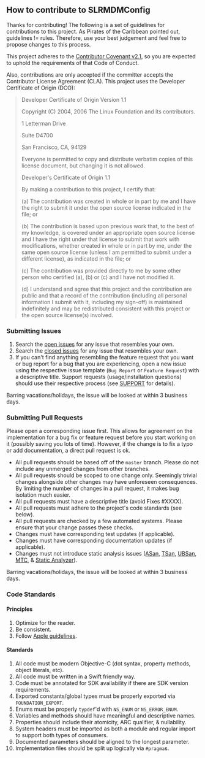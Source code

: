 ## How to contribute to SLRMDMConfig

Thanks for contributing! The following is a set of guidelines for contributions to this project. As Pirates of the Caribbean pointed out, guidelines != rules. Therefore, use your best judgement and feel free to propose changes to this process.

This project adheres to the [Contributor Covenant v2.1](CODE_OF_CONDUCT.md), so you are expected to uphold the requirements of that Code of Conduct.

Also, contributions are only accepted if the committer accepts the Contributor License Agreement (CLA). This project uses the Developer Certificate of Origin (DCO):
> Developer Certificate of Origin
> Version 1.1
>
> Copyright (C) 2004, 2006 The Linux Foundation and its contributors.
>
> 1 Letterman Drive
>
> Suite D4700
>
> San Francisco, CA, 94129
>
> Everyone is permitted to copy and distribute verbatim copies of this
license document, but changing it is not allowed.
>
>
> Developer's Certificate of Origin 1.1
>
> By making a contribution to this project, I certify that:
>
> (a) The contribution was created in whole or in part by me and I
    have the right to submit it under the open source license
    indicated in the file; or
>
> (b) The contribution is based upon previous work that, to the best
    of my knowledge, is covered under an appropriate open source
    license and I have the right under that license to submit that
    work with modifications, whether created in whole or in part
    by me, under the same open source license (unless I am
    permitted to submit under a different license), as indicated
    in the file; or
>
> (c) The contribution was provided directly to me by some other
    person who certified (a), (b) or (c) and I have not modified
    it.
>
> (d) I understand and agree that this project and the contribution
    are public and that a record of the contribution (including all
    personal information I submit with it, including my sign-off) is
    maintained indefinitely and may be redistributed consistent with
    this project or the open source license(s) involved.

### Submitting Issues

1. Search the [open issues](https://github.com/madsolar8582/SLRMDMConfig/issues?utf8=%E2%9C%93&q=is%3Aissue+is%3Aopen) for any issue that resembles your own.
2. Search the [closed issues](https://github.com/madsolar8582/SLRMDMConfig/issues?utf8=%E2%9C%93&q=is%3Aissue+is%3Aclosed) for any issue that resembles your own.
3. If you can't find anything resembling the feature request that you want or bug report for a bug that you are experiencing, open a new issue using the respective issue template (`Bug Report` or `Feature Request`) with a descriptive title. Support requests (usage/installation questions) should use their respective process (see [SUPPORT](SUPPORT.md) for details).

Barring vacations/holidays, the issue will be looked at within 3 business days.

### Submitting Pull Requests

Please open a corresponding issue first. This allows for agreement on the implementation for a bug fix or feature request before you start working on it (possibly saving you lots of time). However, if the change is to fix a typo or add documentation, a direct pull request is ok.

* All pull requests should be based off of the `master` branch. Please do not include any unmerged changes from other branches.
* All pull requests should be scoped to one change only. Seemingly trivial changes alongside other changes may have unforeseen consequences. By limiting the number of changes in a pull request, it makes bug isolation much easier.
* All pull requests must have a descriptive title (avoid Fixes #XXXX).
* All pull requests must adhere to the project's code standards (see below).
* All pull requests are checked by a few automated systems. Please ensure that your change passes these checks.
* Changes must have corresponding test updates (if applicable).
* Changes must have corresponding documentation updates (if applicable).
* Changes must not introduce static analysis issues ([ASan](https://developer.apple.com/documentation/code_diagnostics/address_sanitizer?language=objc), [TSan](https://developer.apple.com/documentation/code_diagnostics/thread_sanitizer?language=objc), [UBSan](https://developer.apple.com/documentation/code_diagnostics/undefined_behavior_sanitizer?language=objc), [MTC](https://developer.apple.com/documentation/code_diagnostics/main_thread_checker?language=objc), & [Static Analyzer](https://developer.apple.com/library/archive/documentation/DeveloperTools/Conceptual/debugging_with_xcode/chapters/static_analyzer.html)).

Barring vacations/holidays, the issue will be looked at within 3 business days.

### Code Standards

#### Principles

1. Optimize for the reader.
2. Be consistent.
3. Follow [Apple guidelines](https://developer.apple.com/library/archive/documentation/Cocoa/Conceptual/CodingGuidelines/CodingGuidelines.html).

#### Standards

1. All code must be modern Objective-C (dot syntax, property methods, object literals, etc).
2. All code must be written in a Swift friendly way.
3. Code must be annotated for SDK availability if there are SDK version requirements.
4. Exported constants/global types must be properly exported via `FOUNDATION_EXPORT`.
5. Enums must be properly `typdef`'d with `NS_ENUM` or `NS_ERROR_ENUM`.
6. Variables and methods should have meaningful and descriptive names.
7. Properties should include their atomicity, ARC qualifier, & nullability.
8. System headers must be imported as both a module and regular import to support both types of consumers.
9. Documented parameters should be aligned to the longest parameter.
10. Implementation files should be split up logically via `#pragma`s.
